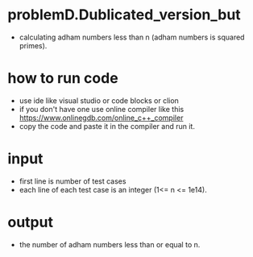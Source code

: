 # problemD.Dublicated_version_but

- calculating adham numbers less than n (adham numbers is squared primes).

# how to run code

- use ide like visual studio or code blocks or clion
- if you don't have one use online compiler like this https://www.onlinegdb.com/online_c++_compiler
- copy the code and paste it in the compiler and run it.


# input

- first line is number of test cases
- each line of each test case is an integer (1<= n <= 1e14).

# output

- the number of adham numbers less than or equal to n.
